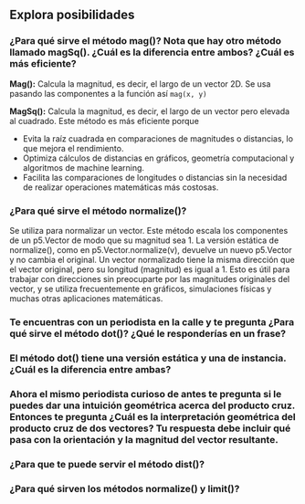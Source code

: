 ## Explora posibilidades
### ¿Para qué sirve el método mag()? Nota que hay otro método llamado magSq(). ¿Cuál es la diferencia entre ambos? ¿Cuál es más eficiente?
**Mag():** Calcula la magnitud, es decir, el largo de un vector 2D. Se usa pasando las componentes a la función así `mag(x, y)`

**MagSq():** Calcula la magnitud, es decir, el largo de un vector pero elevada al cuadrado. Este método es más eficiente porque
- Evita la raíz cuadrada en comparaciones de magnitudes o distancias, lo que mejora el rendimiento.
- Optimiza cálculos de distancias en gráficos, geometría computacional y algoritmos de machine learning.
- Facilita las comparaciones de longitudes o distancias sin la necesidad de realizar operaciones matemáticas más costosas.
### ¿Para qué sirve el método normalize()?
Se utiliza para normalizar un vector. Este método escala los componentes de un p5.Vector de modo que su magnitud sea 1. La versión estática de normalize(), como en p5.Vector.normalize(v), devuelve un nuevo p5.Vector y no cambia el original.
Un vector normalizado tiene la misma dirección que el vector original, pero su longitud (magnitud) es igual a 1. Esto es útil para trabajar con direcciones sin preocuparte por las magnitudes originales del vector, y se utiliza frecuentemente en gráficos, simulaciones físicas y muchas otras aplicaciones matemáticas.
### Te encuentras con un periodista en la calle y te pregunta ¿Para qué sirve el método dot()? ¿Qué le responderías en un frase?

### El método dot() tiene una versión estática y una de instancia. ¿Cuál es la diferencia entre ambas?
### Ahora el mismo periodista curioso de antes te pregunta si le puedes dar una intuición geométrica acerca del producto cruz. Entonces te pregunta ¿Cuál es la interpretación geométrica del producto cruz de dos vectores? Tu respuesta debe incluir qué pasa con la orientación y la magnitud del vector resultante.
### ¿Para que te puede servir el método dist()?
### ¿Para qué sirven los métodos normalize() y limit()?
